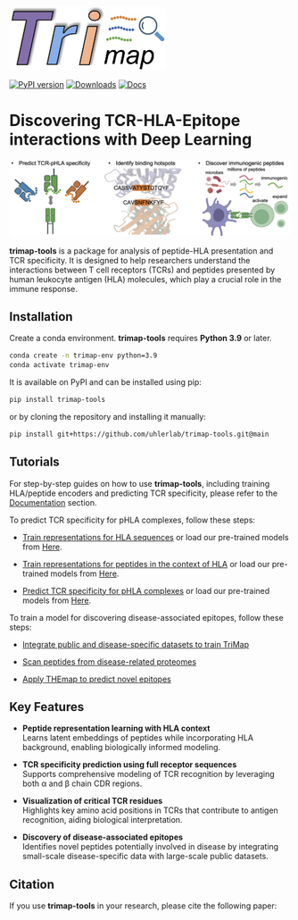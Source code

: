 
<p align="left">
  <img src="docs/source/_static/logo.png" alt="logo" width="280"/>
</p>


[![PyPI version](https://img.shields.io/pypi/v/trimap-tools)](https://pypi.org/project/trimap-tools/)
[![Downloads](https://static.pepy.tech/badge/trimap-tools)](https://pepy.tech/project/trimap-tools)
[![Docs](https://img.shields.io/badge/docs-latest-blue)](https://trimap-tools.readthedocs.io/)

# Discovering TCR-HLA-Epitope interactions with Deep Learning

<p align="center">
  <img src="docs/source/_static/diagram.png" alt="applications" width="1200"/>
</p>

**trimap-tools** is a package for analysis of peptide-HLA presentation and TCR specificity. It is designed to help researchers understand the interactions between T cell receptors (TCRs) and peptides presented by human leukocyte antigen (HLA) molecules, which play a crucial role in the immune response. 

## Installation
Create a conda environment. **trimap-tools** requires **Python 3.9** or later.
```bash
conda create -n trimap-env python=3.9
conda activate trimap-env
```
It is available on PyPI and can be installed using pip:
```bash
pip install trimap-tools
```
or by cloning the repository and installing it manually:
```bash
pip install git+https://github.com/uhlerlab/trimap-tools.git@main
```

## Tutorials
For step-by-step guides on how to use **trimap-tools**, including training HLA/peptide encoders and predicting TCR specificity, please refer to the [Documentation](https://trimap-tools.readthedocs.io/) section.

To predict TCR specificity for pHLA complexes, follow these steps:

+ [Train representations for HLA sequences](https://trimap-tools.readthedocs.io/en/latest/Turtorial/HLA.html) or load our pre-trained models from [Here](https://drive.google.com/file/d/1WUSV3ZvzyReVeG0w3URtS1i7gDES_ltq/view?usp=drive_link).

+ [Train representations for peptides in the context of HLA](https://trimap-tools.readthedocs.io/en/latest/Turtorial/pHLA.html) or load our pre-trained models from [Here](https://drive.google.com/file/d/1P4ryFUidP4NX1vnKhVF0ETu-nQ1sYBoA/view?usp=drive_link).

+ [Predict TCR specificity for pHLA complexes](https://trimap-tools.readthedocs.io/en/latest/Turtorial/TCR.html) or load our pre-trained models from [Here](https://drive.google.com/file/d/1Ns0RGPDY2mFAqVaZ1oNKgxynmCfql0HH/view?usp=drive_link).

To train a model for discovering disease-associated epitopes, follow these steps:

+ [Integrate public and disease-specific datasets to train TriMap](https://trimap-tools.readthedocs.io/en/latest/Application/Train_model.html)

+ [Scan peptides from disease-related proteomes](https://trimap-tools.readthedocs.io/en/latest/Application/Screen_peptides.html)

+ [Apply THEmap to predict novel epitopes](https://trimap-tools.readthedocs.io/en/latest/Application/Predict_epitopes.html)

## Key Features

- **Peptide representation learning with HLA context**  
  Learns latent embeddings of peptides while incorporating HLA background, enabling biologically informed modeling.

- **TCR specificity prediction using full receptor sequences**  
  Supports comprehensive modeling of TCR recognition by leveraging both α and β chain CDR regions.

- **Visualization of critical TCR residues**  
  Highlights key amino acid positions in TCRs that contribute to antigen recognition, aiding biological interpretation.

- **Discovery of disease-associated epitopes**  
  Identifies novel peptides potentially involved in disease by integrating small-scale disease-specific data with large-scale public datasets.

## Citation
If you use **trimap-tools** in your research, please cite the following paper: